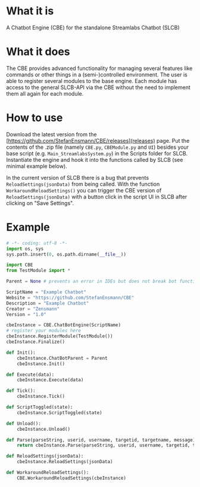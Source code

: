 # What it is
A Chatbot Engine (CBE) for the standalone Streamlabs Chatbot (SLCB)

# What it does
The CBE provides advanced functionality for managing several features like commands or other things in a (semi-)controlled environment. The user is able to register several modules to the base engine. Each module has access to the general SLCB-API via the CBE without the need to implement them all again for each module.

# How to use
Download the latest version from the [https://github.com/StefanEnsmann/CBE/releases](releases) page. Put the contents of the .zip file (namely `CBE.py`, `CBEModule.py` and `UI`) besides your base script (e.g. `Main_StreamlabsSystem.py`) in the Scripts folder for SLCB. Instantiate the engine and hook it into the functions called by SLCB (see minimal example below).

In the current version of SLCB there is a bug that prevents `ReloadSettings(jsonData)` from being called. With the function `WorkaroundReloadSettings()` you can trigger the CBE version of `ReloadSettings(jsonData)` with a button click in the script UI in SLCB after clicking on "Save Settings".

# Example
```python
# -*- coding: utf-8 -*-
import os, sys
sys.path.insert(0, os.path.dirname(__file__))

import CBE
from TestModule import *

Parent = None # prevents an error in IDEs but does not break bot functionality

ScriptName = "Example Chatbot"
Website = "https://github.com/StefanEnsmann/CBE"
Description = "Example Chatbot"
Creator = "Zensmann"
Version = "1.0"

cbeInstance = CBE.ChatBotEngine(ScriptName)
# register your modules here
cbeInstance.RegisterModule(TestModule())
cbeInstance.Finalize()

def Init():
    cbeInstance.ChatBotParent = Parent
    cbeInstance.Init()

def Execute(data):
    cbeInstance.Execute(data)

def Tick():
    cbeInstance.Tick()

def ScriptToggled(state):
    cbeInstance.ScriptToggled(state)

def Unload():
    cbeInstance.Unload()

def Parse(parseString, userid, username, targetid, targetname, message):
    return cbeInstance.Parse(parseString, userid, username, targetid, targetname, message)

def ReloadSettings(jsonData):
    cbeInstance.ReloadSettings(jsonData)

def WorkaroundReloadSettings():
    CBE.WorkaroundReloadSettings(cbeInstance)
```

